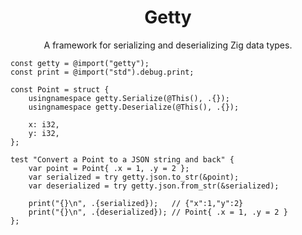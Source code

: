 <p align="center">
  <h1 align="center">Getty</h1>
  <p align="center">A framework for serializing and deserializing Zig data types.</p>
</p>

```zig
const getty = @import("getty");
const print = @import("std").debug.print;

const Point = struct {
    usingnamespace getty.Serialize(@This(), .{});
    usingnamespace getty.Deserialize(@This(), .{});

    x: i32,
    y: i32,
};

test "Convert a Point to a JSON string and back" {
    var point = Point{ .x = 1, .y = 2 };
    var serialized = try getty.json.to_str(&point);
    var deserialized = try getty.json.from_str(&serialized);

    print("{}\n", .{serialized});   // {"x":1,"y":2}
    print("{}\n", .{deserialized}); // Point{ .x = 1, .y = 2 }
};
```
